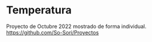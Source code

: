 # Temperatura
Proyecto de Octubre 2022 mostrado de forma individual. https://github.com/So-Sori/Proyectos
